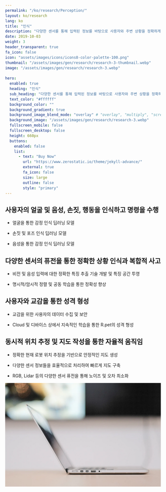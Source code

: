 ```yaml
---
permalink: "/ko/research/Perception/"
layout: ko/research
lang: ko
title: "인식"
description: "다양한 센서를 통해 입력된 정보를 바탕으로 사용자와 주변 상황을 정확하게 인식하고 이에 따라 종합적 판단을 내릴 수 있는 기술을 개발합니다."
date: 2019-10-03
weight: 3
header_transparent: true
fa_icon: false
icon: "assets/images/icons/icons8-color-palette-100.png"
thumbnail: "/assets/images/gen/research/research-3-thumbnail.webp"
image: "/assets/images/gen/research/research-3.webp"

hero:
  enabled: true
  heading: "인식"
  sub_heading: "다양한 센서를 통해 입력된 정보를 바탕으로 사용자와 주변 상황을 정확하게 인식하고 이에 따라 종합적 판단을 내릴 수 있는 기술을 개발합니다."
  text_color: "#ffffff"
  background_color: ""
  background_gradient: true
  background_image_blend_mode: "overlay" # "overlay", "multiply", "screen"
  background_image: "/assets/images/gen/research/research-3.webp"
  fullscreen_mobile: false
  fullscreen_desktop: false
  height: 660px
  buttons:
    enabled: false
    list:
      - text: "Buy Now"
        url: "https://www.zerostatic.io/theme/jekyll-advance/"
        external: true
        fa_icon: false
        size: large
        outline: false
        style: "primary"
---
```


## 사용자의 얼굴 및 음성, 손짓, 행동을 인식하고 명령을 수행
  - 얼굴을 통한 감정 인식 딥러닝 모델
  
  - 손짓 및 포즈 인식 딥러닝 모델
  
  - 음성을 통한 감정 인식 딥러닝 모델

## 다양한 센서의 퓨전을 통한 정확한 상황 인식과 복합적 사고
  - 비전 및 음성 입력에 대한 정확한 특징 추출 기술 개발 및 특징 공간 투영
  
  - 명시적/암시적 정렬 및 공동 학습을 통한 정확성 향상

## 사용자와 교감을 통한 성격 형성
  - 교감을 위한 사용자의 데이터 수집 및 보안
  
  - Cloud 및 디바이스 상에서 지속적인 학습을 통한 R.pet의 성격 형성

## 동시적 위치 추정 및 지도 작성을 통한 자율적 움직임
  - 정확한 현재 로봇 위치 추정을 기반으로 안정적인 지도 생성
  
  - 다양한 센서 정보들을 효율적으로 처리하여 빠르게 지도 구축
  
  - RGB, Lidar 등의 다양한 센서 퓨전을 통해 노이즈 및 오차 최소화

![Design In Figma](/assets/images/gen/content/content-2.webp)
